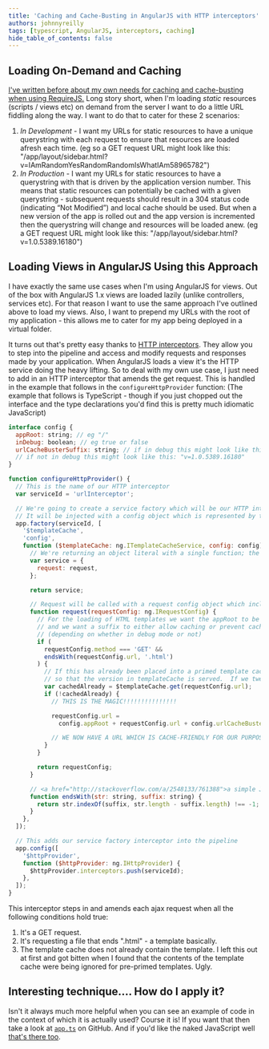 ```yaml
---
title: 'Caching and Cache-Busting in AngularJS with HTTP interceptors'
authors: johnnyreilly
tags: [typescript, AngularJS, interceptors, caching]
hide_table_of_contents: false
---
```


## Loading On-Demand and Caching

[I've written before about my own needs for caching and cache-busting when using RequireJS.](../2014-03-05-caching-and-cache-busting-with-requirejs/index.md) Long story short, when I'm loading _static_ resources (scripts / views etc) on demand from the server I want to do a little URL fiddling along the way. I want to do that to cater for these 2 scenarios:

1. _In Development_ \- I want my URLs for static resources to have a unique querystring with each request to ensure that resources are loaded afresh each time. (eg so a GET request URL might look like this: "/app/layout/sidebar.html?v=IAmRandomYesRandomRandomIsWhatIAm58965782")
2. _In Production_ \- I want my URLs for static resources to have a querystring with that is driven by the application version number. This means that static resources can potentially be cached with a given querystring - subsequent requests should result in a 304 status code (indicating “Not Modified”) and local cache should be used. But when a new version of the app is rolled out and the app version is incremented then the querystring will change and resources will be loaded anew. (eg a GET request URL might look like this: "/app/layout/sidebar.html?v=1.0.5389.16180")

## Loading Views in AngularJS Using this Approach

I have exactly the same use cases when I'm using AngularJS for views. Out of the box with AngularJS 1.x views are loaded lazily (unlike controllers, services etc). For that reason I want to use the same approach I've outlined above to load my views. Also, I want to prepend my URLs with the root of my application - this allows me to cater for my app being deployed in a virtual folder.

It turns out that's pretty easy thanks to [HTTP interceptors](https://docs.angularjs.org/api/ng/service/$http#interceptors). They allow you to step into the pipeline and access and modify requests and responses made by your application. When AngularJS loads a view it's the HTTP service doing the heavy lifting. So to deal with my own use case, I just need to add in an HTTP interceptor that amends the get request. This is handled in the example that follows in the `configureHttpProvider` function: (The example that follows is TypeScript - though if you just chopped out the interface and the type declarations you'd find this is pretty much idiomatic JavaScript)

```js
interface config {
  appRoot: string; // eg "/"
  inDebug: boolean; // eg true or false
  urlCacheBusterSuffix: string; // if in debug this might look like this: "v=1412608547047",
  // if not in debug this might look like this: "v=1.0.5389.16180"
}

function configureHttpProvider() {
  // This is the name of our HTTP interceptor
  var serviceId = 'urlInterceptor';

  // We're going to create a service factory which will be our HTTP interceptor
  // It will be injected with a config object which is represented by the config interface above
  app.factory(serviceId, [
    '$templateCache',
    'config',
    function ($templateCache: ng.ITemplateCacheService, config: config) {
      // We're returning an object literal with a single function; the "request" function
      var service = {
        request: request,
      };

      return service;

      // Request will be called with a request config object which includes the URL which we will amend
      function request(requestConfig: ng.IRequestConfig) {
        // For the loading of HTML templates we want the appRoot to be prefixed to the path
        // and we want a suffix to either allow caching or prevent caching
        // (depending on whether in debug mode or not)
        if (
          requestConfig.method === 'GET' &&
          endsWith(requestConfig.url, '.html')
        ) {
          // If this has already been placed into a primed template cache then we should leave the URL as is
          // so that the version in templateCache is served.  If we tweak the URL then it will not be found
          var cachedAlready = $templateCache.get(requestConfig.url);
          if (!cachedAlready) {
            // THIS IS THE MAGIC!!!!!!!!!!!!!!!

            requestConfig.url =
              config.appRoot + requestConfig.url + config.urlCacheBusterSuffix;

            // WE NOW HAVE A URL WHICH IS CACHE-FRIENDLY FOR OUR PURPOSES - REJOICE!!!!!!!!!!!
          }
        }

        return requestConfig;
      }

      // <a href="http://stackoverflow.com/a/2548133/761388">a simple JavaScript string "endswith" implementation</a>
      function endsWith(str: string, suffix: string) {
        return str.indexOf(suffix, str.length - suffix.length) !== -1;
      }
    },
  ]);

  // This adds our service factory interceptor into the pipeline
  app.config([
    '$httpProvider',
    function ($httpProvider: ng.IHttpProvider) {
      $httpProvider.interceptors.push(serviceId);
    },
  ]);
}
```

This interceptor steps in and amends each ajax request when all the following conditions hold true:

1. It's a GET request.
2. It's requesting a file that ends ".html" - a template basically.
3. The template cache does not already contain the template. I left this out at first and got bitten when I found that the contents of the template cache were being ignored for pre-primed templates. Ugly.

## Interesting technique.... How do I apply it?

Isn't it always much more helpful when you can see an example of code in the context of which it is actually used? Course it is! If you want that then take a look at [`app.ts`](https://github.com/johnnyreilly/Proverb/blob/master/Proverb.Web/app/app.ts) on GitHub. And if you'd like the naked JavaScript well [that's there too](https://github.com/johnnyreilly/Proverb/blob/master/Proverb.Web/app/app.js).
